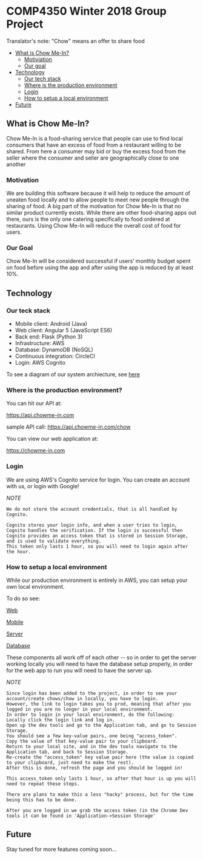 # **COMP4350 Winter 2018 Group Project**
Translator's note: "Chow" means an offer to share food

* [What is Chow Me-In?](#what-is-chow-me-in)
    * [Motiviation](#motivation)
    * [Our goal](#our-goal)
* [Technology](#technology)
    * [Our tech stack](#our-teck-stack)
    * [Where is the production environment](#where-is-the-production-environment)
    * [Login](#login)
    * [How to setup a local environment](#how-to-setup-a-local-environment)
* [Future](#future)

## **What is Chow Me-In?**
Chow Me-In is a food-sharing service that people can use to find local consumers that have an
excess of food from a restaurant willing to be shared. From here a consumer may bid or buy the
excess food from the seller where the consumer and seller are geographically close to one
another

### **Motivation**
We are building this software because it will help to reduce the amount of uneaten food locally
and to allow people to meet new people through the sharing of food. A big part of the motivation
for Chow Me-In is that no similar product currently exists. While there are other food-sharing
apps out there, ours is the only one catering specifically to food ordered at restaurants. Using
Chow Me-In will reduce the overall cost of food for users.

### **Our Goal**
Chow Me-In will be considered successful if users’ monthly budget spent on food before using
the app and after using the app is reduced by at least 10%.

## **Technology**

### **Our teck stack**

- Mobile client: Android (Java)
- Web client: Angular 5 (JavaScript ES6)
- Back end: Flask (Python 3)
- Infrastructure: AWS
- Database: DynamoDB (NoSQL)
- Continuous integration: CircleCI
- Login: AWS Cognito

To see a diagram of our system archiecture, see [here](doc/chowmein%20system%20architecture%20diagram.pdf)


### **Where is the production environment?**

You can hit our API at:

https://api.chowme-in.com

sample API call:
https://api.chowme-in.com/chow

You can view our web application at:

https://chowme-in.com


### **Login**

We are using AWS's Cognito service for login.
You can create an account with us, or login with Google!

*NOTE*

```
We do not store the account credentials, that is all handled by Cognito.

Cognito stores your login info, and when a user tries to login, Cognito handles the verification. If the login is successful then Cognito provides an access token that is stored in Session Storage, and is used to validate everything.
This token only lasts 1 hour, so you will need to login again after the hour.
```

### **How to setup a local environment**

While our production environment is entirely in AWS, you can setup your own local environment.

To do so see:

[Web](web/README.md)

[Mobile](/mobile/README.md)

[Server](server/README.md)

[Database](/server/chowmein/database/README.md)

These components all work off of each other -- so in order to get the server working locally you will need to have the database setup properly, in order for the web app to run you will need to have the server up.

*NOTE*

```
Since login has been added to the project, in order to see your account/create chows/chow in locally, you have to login.
However, the link to login takes you to prod, meaning that after you logged in you are no longer in your local environment.
In order to login in your local environment, do the following:
Locally click the login link and log in.
Open up the dev tools and go to the Application tab, and go to Session Storage.
You should see a few key-value pairs, one being "access_token".
Copy the value of that key-value pair to your clipboard.
Return to your local site, and in the dev tools navigate to the Application tab, and back to Session Storage.
Re-create the "access_token" key value pair here (the value is copied to your clipboard, just need to make the rest).
After this is done, refresh the page and you should be logged in!

This access_token only lasts 1 hour, so after that hour is up you will need to repeat these steps.

There are plans to make this a less "hacky" process, but for the time being this has to be done.

After you are logged in we grab the access token (in the Chrome Dev tools it can be found in 'Application->Session Storage'
```

## **Future**
Stay tuned for more features coming soon...
